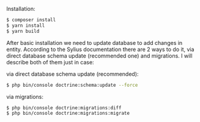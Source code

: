 Installation:

```bash
$ composer install
$ yarn install
$ yarn build
```

After basic installation we need to update database to add changes in entity. According to the Sylius documentation there are 2 ways to do it, via direct database schema update (recommended one) and migrations. I will describe both of them just in case:

via direct database schema update (recommended):

```bash
$ php bin/console doctrine:schema:update --force
```

via migrations:

```bash
$ php bin/console doctrine:migrations:diff
$ php bin/console doctrine:migrations:migrate
```
